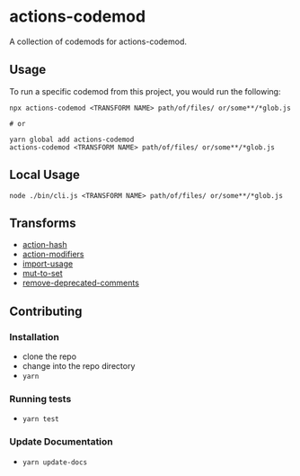 # actions-codemod


A collection of codemods for actions-codemod.

## Usage

To run a specific codemod from this project, you would run the following:

```
npx actions-codemod <TRANSFORM NAME> path/of/files/ or/some**/*glob.js

# or

yarn global add actions-codemod
actions-codemod <TRANSFORM NAME> path/of/files/ or/some**/*glob.js
```

## Local Usage
```
node ./bin/cli.js <TRANSFORM NAME> path/of/files/ or/some**/*glob.js
```

## Transforms

<!--TRANSFORMS_START-->
* [action-hash](transforms/action-hash/README.md)
* [action-modifiers](transforms/action-modifiers/README.md)
* [import-usage](transforms/import-usage/README.md)
* [mut-to-set](transforms/mut-to-set/README.md)
* [remove-deprecated-comments](transforms/remove-deprecated-comments/README.md)
<!--TRANSFORMS_END-->

## Contributing

### Installation

* clone the repo
* change into the repo directory
* `yarn`

### Running tests

* `yarn test`

### Update Documentation

* `yarn update-docs`